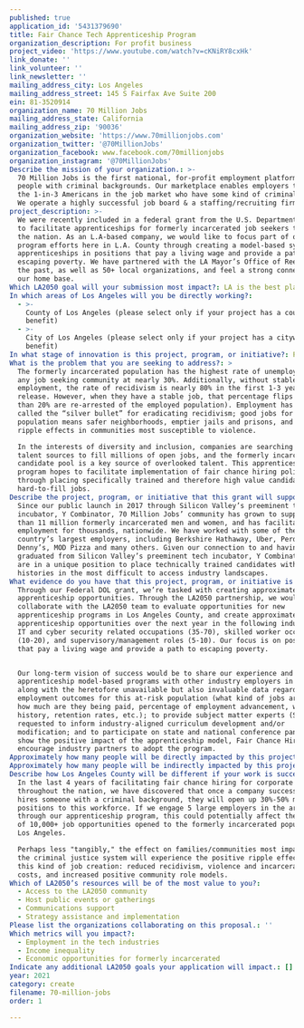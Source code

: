 ```yaml
---
published: true
application_id: '5431379690'
title: Fair Chance Tech Apprenticeship Program
organization_description: For profit business
project_video: 'https://www.youtube.com/watch?v=cKNiRY8cxHk'
link_donate: ''
link_volunteer: ''
link_newsletter: ''
mailing_address_city: Los Angeles
mailing_address_street: 145 S Fairfax Ave Suite 200
ein: 81-3520914
organization_name: 70 Million Jobs
mailing_address_state: California
mailing_address_zip: '90036'
organization_website: 'https://www.70millionjobs.com'
organization_twitter: '@70MillionJobs'
organization_facebook: www.facebook.com/70millionjobs
organization_instagram: '@70MillionJobs'
Describe the mission of your organization.: >-
  70 Million Jobs is the first national, for-profit employment platform for
  people with criminal backgrounds. Our marketplace enables employers to access
  the 1-in-3 Americans in the job market who have some kind of criminal record.
  We operate a highly successful job board & a staffing/recruiting firm.
project_description: >-
  We were recently included in a federal grant from the U.S. Department of Labor
  to facilitate apprenticeships for formerly incarcerated job seekers throughout
  the nation. As an L.A-based company, we would like to focus part of our
  program efforts here in L.A. County through creating a model-based system of
  apprenticeships in positions that pay a living wage and provide a path to
  escaping poverty. We have partnered with the LA Mayor’s Office of Reentry in
  the past, as well as 50+ local organizations, and feel a strong connection to
  our home base.
Which LA2050 goal will your submission most impact?: LA is the best place to CREATE
In which areas of Los Angeles will you be directly working?:
  - >-
    County of Los Angeles (please select only if your project has a countywide
    benefit)
  - >-
    City of Los Angeles (please select only if your project has a citywide
    benefit)
In what stage of innovation is this project, program, or initiative?: Pilot project or new program (testing or implementing a new idea)
What is the problem that you are seeking to address?: >
  The formerly incarcerated population has the highest rate of unemployment of
  any job seeking community at nearly 30%. Additionally, without stable
  employment, the rate of recidivism is nearly 80% in the first 1-3 years after
  release. However, when they have a stable job, that percentage flips (less
  than 20% are re-arrested of the employed population). Employment has been
  called the “silver bullet” for eradicating recidivism; good jobs for this
  population means safer neighborhoods, emptier jails and prisons, and positive
  ripple effects in communities most susceptible to violence.

  In the interests of diversity and inclusion, companies are searching for new
  talent sources to fill millions of open jobs, and the formerly incarcerated
  candidate pool is a key source of overlooked talent. This apprenticeship
  program hopes to facilitate implementation of fair chance hiring policies
  through placing specifically trained and therefore high value candidates in
  hard-to-fill jobs. 
Describe the project, program, or initiative that this grant will support to address the problem identified.: >-
  Since our public launch in 2017 through Silicon Valley’s preeminent tech
  incubator, Y Combinator, 70 Million Jobs’ community has grown to support more
  than 11 million formerly incarcerated men and women, and has facilitated
  employment for thousands, nationwide. We have worked with some of the
  country’s largest employers, including Berkshire Hathaway, Uber, Perdue,
  Denny’s, MOD Pizza and many others. Given our connection to and having
  graduated from Silicon Valley’s preeminent tech incubator, Y Combinator, we
  are in a unique position to place technically trained candidates with criminal
  histories in the most difficult to access industry landscapes.
What evidence do you have that this project, program, or initiative is or will be successful, and how will you define and measure success?: >
  Through our Federal DOL grant, we’re tasked with creating approximately 500
  apprenticeship opportunities. Through the LA2050 partnership, we would
  collaborate with the LA2050 team to evaluate opportunities for new
  apprenticeship programs in Los Angeles County, and create approximately 50-100
  apprenticeship opportunities over the next year in the following industries:
  IT and cyber security related occupations (35-70), skilled worker occupations
  (10-20), and supervisory/management roles (5-10). Our focus is on positions
  that pay a living wage and provide a path to escaping poverty. 


  Our long-term vision of success would be to share our experience and potential
  apprenticeship model-based programs with other industry employers in the area,
  along with the heretofore unavailable but also invaluable data regarding
  employment outcomes for this at-risk population (what kind of jobs are best,
  how much are they being paid, percentage of employment advancement, wage
  history, retention rates, etc.); to provide subject matter experts (SMEs) when
  requested to inform industry-aligned curriculum development and/or
  modification; and to participate on state and national conference panels to
  show the positive impact of the apprenticeship model, Fair Chance Hiring, and
  encourage industry partners to adopt the program.
Approximately how many people will be directly impacted by this project, program, or initiative?: '100'
Approximately how many people will be indirectly impacted by this project, program, or initiative?: '10000'
Describe how Los Angeles County will be different if your work is successful.: >
  In the last 4 years of facilitating fair chance hiring for corporate employers
  throughout the nation, we have discovered that once a company successfully
  hires someone with a criminal background, they will open up 30%-50% more
  positions to this workforce. If we engage 5 large employers in the area
  through our apprenticeship program, this could potentially affect the creation
  of 10,000+ job opportunities opened to the formerly incarcerated population in
  Los Angeles. 

  Perhaps less "tangibly," the effect on families/communities most impacted by
  the criminal justice system will experience the positive ripple effects of
  this kind of job creation: reduced recidivism, violence and incarceration
  costs, and increased positive community role models.
Which of LA2050’s resources will be of the most value to you?:
  - Access to the LA2050 community
  - Host public events or gatherings
  - Communications support
  - Strategy assistance and implementation
Please list the organizations collaborating on this proposal.: ''
Which metrics will you impact?:
  - Employment in the tech industries
  - Income inequality
  - Economic opportunities for formerly incarcerated
Indicate any additional LA2050 goals your application will impact.: []
year: 2021
category: create
filename: 70-million-jobs
order: 1

---
```

